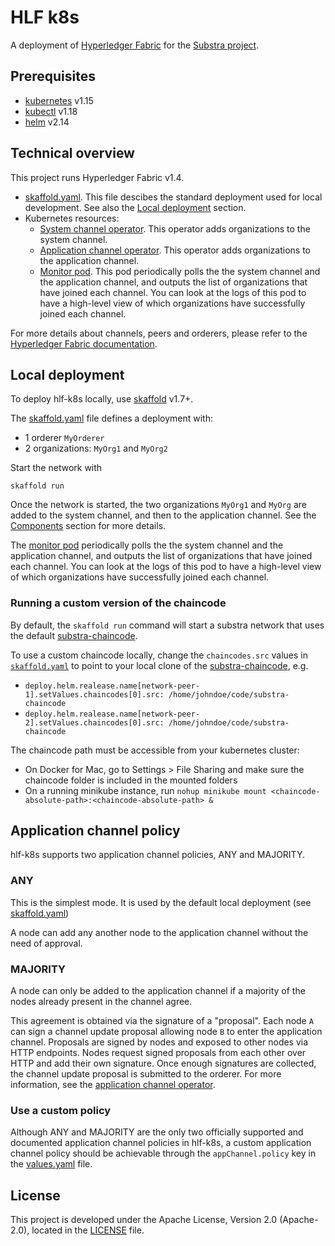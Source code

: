 # HLF k8s

A deployment of [Hyperledger Fabric](https://www.hyperledger.org/projects/fabric) for the [Substra project](https://github.com/SubstraFoundation/substra).

## Prerequisites

- [kubernetes](https://kubernetes.io/) v1.15
- [kubectl](https://kubernetes.io/docs/reference/kubectl/overview/) v1.18
- [helm](https://github.com/helm/helm) v2.14

## Technical overview

This project runs Hyperledger Fabric v1.4.

- [skaffold.yaml](./skaffold.yaml). This file descibes the standard deployment used for local development. See also the [Local deployment](#Local_deployment) section.
- Kubernetes resources:
  - [System channel operator](./charts/hlf-k8s/templates/deployment-system-channel-operator.yaml). This operator adds organizations to the system channel.
  - [Application channel operator](./charts/hlf-k8s/templates/deployment-application-channel-operator.yaml). This operator adds organizations to the application channel.
  - [Monitor pod](./charts/hlf-k8s/templates/deployment-monitor.yaml). This pod periodically polls the the system channel and the application channel, and outputs the list of organizations that have joined each channel. You can look at the logs of this pod to have a high-level view of which organizations have successfully joined each channel.

For more details about channels, peers and orderers, please refer to the [Hyperledger Fabric documentation](https://hyperledger-fabric.readthedocs.io/en/release-2.0/).

## Local deployment

To deploy hlf-k8s locally, use [skaffold](https://github.com/GoogleContainerTools/skaffold) v1.7+.

The [skaffold.yaml](./skaffold.yaml) file defines a deployment with:

- 1 orderer `MyOrderer`
- 2 organizations: `MyOrg1` and `MyOrg2`

Start the network with

```
skaffold run
```

Once the network is started, the two organizations `MyOrg1` and `MyOrg` are added to the system channel, and then to the application channel. See the [Components](#Components) section for more details.

The [monitor pod](./charts/hlf-k8s/templates/deployment-monitor.yaml) periodically polls the the system channel and the application channel, and outputs the list of organizations that have joined each channel. You can look at the logs of this pod to have a high-level view of which organizations have successfully joined each channel.

### Running a custom version of the chaincode

By default, the `skaffold run` command will start a substra network that uses the default [substra-chaincode](https://github.com/SubstraFoundation/substra-chaincode).

To use a custom chaincode locally, change the `chaincodes.src` values in [`skaffold.yaml`](./skaffold.yaml) to point to your local clone of the [substra-chaincode](https://github.com/SubstraFoundation/substra-chaincode), e.g.

- `deploy.helm.realease.name[network-peer-1].setValues.chaincodes[0].src: /home/johndoe/code/substra-chaincode`
- `deploy.helm.realease.name[network-peer-2].setValues.chaincodes[0].src: /home/johndoe/code/substra-chaincode`

The chaincode path must be accessible from your kubernetes cluster:

- On Docker for Mac, go to Settings > File Sharing and make sure the chaincode folder is included in the mounted folders
- On a running minikube instance, run `nohup minikube mount <chaincode-absolute-path>:<chaincode-absolute-path> &`


## Application channel policy

 hlf-k8s supports two application channel policies, ANY and MAJORITY.

### ANY

This is the simplest mode. It is used by the default local deployment (see [skaffold.yaml](./skaffold.yaml))

A node can add any another node to the application channel without the need of approval.


### MAJORITY

A node can only be added to the application channel if a majority of the nodes already present in the channel agree.

This agreement is obtained  via the signature of a "proposal". Each node `A` can sign a channel update proposal allowing node `B` to enter the application channel. Proposals are signed by nodes and exposed to other nodes via HTTP endpoints. Nodes request signed proposals from each other over HTTP and add their own signature. Once enough signatures are collected, the channel update proposal is submitted to the orderer. For more information, see the [application channel operator](./charts/hlf-k8s/templates/deployment-application-channel-operator.yaml).

### Use a custom policy

Although ANY and MAJORITY are the only two officially supported and documented application channel policies in hlf-k8s, a custom application channel policy should be achievable through the `appChannel.policy` key in the [values.yaml](./charts/hlf-k8s/values.yaml) file.


## License

This project is developed under the Apache License, Version 2.0 (Apache-2.0), located in the [LICENSE](./LICENSE) file.

